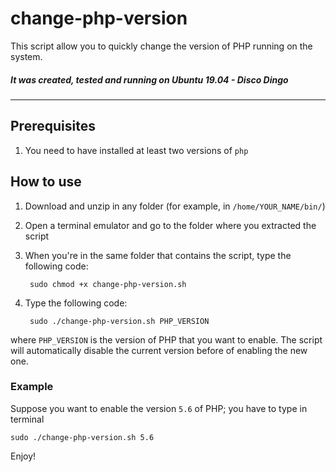change-php-version
==================

This script allow you to quickly change the version of PHP running on the system.

##### It was created, tested and running on Ubuntu 19.04 - Disco Dingo

----- 

## Prerequisites
1. You need to have installed at least two versions of `php`

## How to use
1. Download and unzip in any folder (for example, in `/home/YOUR_NAME/bin/`)
2. Open a terminal emulator and go to the folder where you extracted the script	
3. When you're in the same folder that contains the script, type the following code:

		sudo chmod +x change-php-version.sh
		
4. Type the following code:

		sudo ./change-php-version.sh PHP_VERSION
		
where `PHP_VERSION` is the version of PHP that you want to enable. The script will automatically disable the current version before of enabling the new one.

### Example

Suppose you want to enable the version `5.6` of PHP; you have to type in terminal

	sudo ./change-php-version.sh 5.6

Enjoy!
